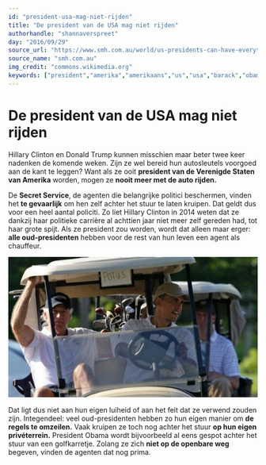 ```yaml
---
id: "president-usa-mag-niet-rijden"
title: "De president van de USA mag niet rijden"
authorhandle: "shannaverspreet"
day: "2016/09/29"
source_url: "https://www.smh.com.au/world/us-presidents-can-have-everything--except-the-car-keys-20140506-zr5we.html"
source_name: "smh.com.au"
img_credit: "commons.wikimedia.org"
keywords: ["president","amerika","amerikaans","us","usa","barack","obama","clinton","trump","auto","rijden","met","mag","niet","verboden","geheime","dienst"]
---
```

# De president van de USA mag niet rijden
Hillary Clinton en Donald Trump kunnen misschien maar beter twee keer nadenken de komende weken. Zijn ze wel bereid hun autosleutels voorgoed aan de kant te leggen? Want als ze ooit **president van de Verenigde Staten van Amerika** worden, mogen ze **nooit meer met de auto rijden.**

De **Secret Service**, de agenten die belangrijke politici beschermen, vinden het **te gevaarlijk** om hen zelf achter het stuur te laten kruipen. Dat geldt dus voor een heel aantal policiti. Zo liet Hillary Clinton in 2014 weten dat ze dankzij haar politieke carrière al achttien jaar niet meer zelf gereden had, tot haar grote spijt. Als ze president zou worden, wordt dat alleen maar erger: **alle oud-presidenten** hebben voor de rest van hun leven een agent als chauffeur.

![credit: smh.com.au - president Obama mag zich uitleven met een golfkarretje](2.jpg "Credit: credit: smh.com.au - president Obama mag zich uitleven met een golfkarretje")

Dat ligt dus niet aan hun eigen luiheid of aan het feit dat ze verwend zouden zijn. Integendeel: veel oud-presidenten hebben zo hun eigen manier om **de regels te omzeilen.** Vaak kruipen ze toch nog achter het stuur **op hun eigen privéterrein.** President Obama wordt bijvoorbeeld al eens gespot achter het stuur van een golfkarretje. Zolang ze zich **niet op de openbare weg** begeven, vinden de agenten dat nog prima.
